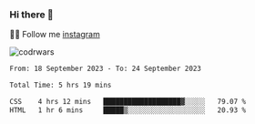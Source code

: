 ### Hi there 👋

👨‍💻 Follow me [instagram](https://instagram.com/an.grsmnko?igshid=ZDdkNTZiNTM=](https://instagram.com/an.grsmnko?igshid=ZDdkNTZiNTM=))

![codrwars](https://www.codewars.com/users/rsschool_c9af20f58c35c696/badges/micro) 

<!--START_SECTION:waka-->

```txt
From: 18 September 2023 - To: 24 September 2023

Total Time: 5 hrs 19 mins

CSS    4 hrs 12 mins   ███████████████████▓░░░░░   79.07 %
HTML   1 hr 6 mins     █████▒░░░░░░░░░░░░░░░░░░░   20.93 %
```

<!--END_SECTION:waka-->
